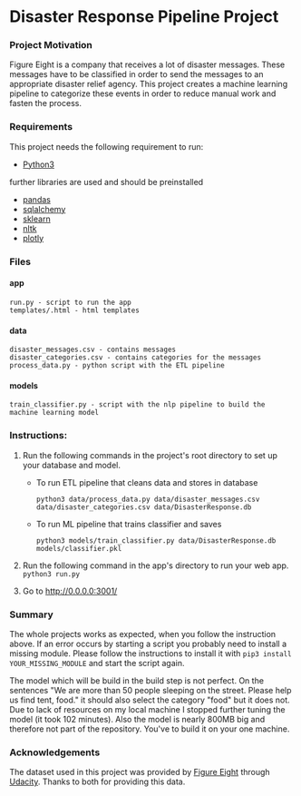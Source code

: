 # Disaster Response Pipeline Project

### Project Motivation

Figure Eight is a company that receives a lot of disaster messages. These messages have to be classified in order to send the messages to an appropriate disaster relief agency.
This project creates a machine learning pipeline to categorize these events in order to reduce manual work and fasten the process.

### Requirements

This project needs the following requirement to run:

* [Python3](https://www.python.org)

further libraries are used and should be preinstalled 

* [pandas](https://pandas.pydata.org/) 
* [sqlalchemy](https://www.sqlalchemy.org/)
* [sklearn](https://scikit-learn.org/)
* [nltk](https://www.nltk.org/)
* [plotly](https://plotly.com/python/)
  

### Files

#### app

    run.py - script to run the app
    templates/.html - html templates

#### data

    disaster_messages.csv - contains messages 
    disaster_categories.csv - contains categories for the messages
    process_data.py - python script with the ETL pipeline 

#### models

    train_classifier.py - script with the nlp pipeline to build the machine learning model
### Instructions:

1. Run the following commands in the project's root directory to set up your database and model.

    - To run ETL pipeline that cleans data and stores in database
  
        `python3 data/process_data.py data/disaster_messages.csv data/disaster_categories.csv data/DisasterResponse.db`

    - To run ML pipeline that trains classifier and saves
        
        `python3 models/train_classifier.py data/DisasterResponse.db models/classifier.pkl`

2. Run the following command in the app's directory to run your web app.
    `python3 run.py`

3. Go to http://0.0.0.0:3001/

### Summary

The whole projects works as expected, when you follow the instruction above. If an error occurs by starting a script you probably need to install a missing module. Please 
follow the instructions to install it with ```pip3 install YOUR_MISSING_MODULE``` and start the script again.

The model which will be build in the build step is not perfect. On the sentences "We are more than 50 people sleeping on the street. Please help us find tent, food." it should also select the category "food" but it does not. Due to lack of resources on my local machine I stopped further tuning the model (it took 102 minutes). Also the model is nearly 800MB big and therefore not part of the repository. You've to build it on your one machine.

### Acknowledgements

The dataset used in this project was provided by [Figure Eight](https://www.figure-eight.com/) through [Udacity](https.//www.udacity.com). Thanks to both for providing this data.